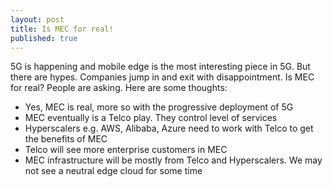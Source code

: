 ```yaml
---
layout: post
title: Is MEC for real!
published: true
---
```



5G is happening and mobile edge is the most interesting piece in 5G. But there are hypes. Companies jump in and exit with disappointment. Is MEC for real? People are asking. Here are some thoughts:
- Yes, MEC is real, more so with the progressive deployment of 5G
- MEC eventually is a Telco play. They control level of services
- Hyperscalers e.g. AWS, Alibaba, Azure need to work with Telco to get the benefits of MEC
- Telco will see more enterprise customers in MEC
- MEC infrastructure will be mostly from Telco and Hyperscalers. We may not see a neutral edge cloud for some time
